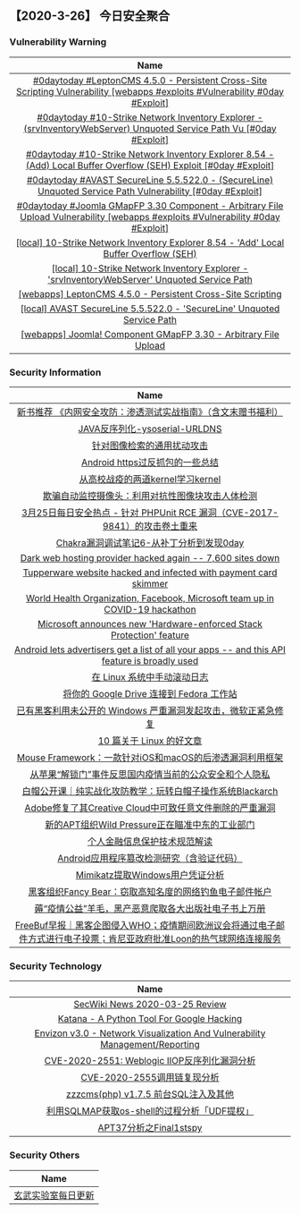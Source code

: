 
 ##   【2020-3-26】 今日安全聚合


###  						       							Vulnerability Warning

|                             Name                             |
| :----------------------------------------------------------: |
|[#0daytoday #LeptonCMS 4.5.0 - Persistent Cross-Site Scripting Vulnerability [webapps #exploits #Vulnerability #0day #Exploit]](http://0day.today/exploits/34141)|
|[#0daytoday #10-Strike Network Inventory Explorer - (srvInventoryWebServer) Unquoted Service Path Vu [#0day #Exploit]](http://0day.today/exploits/34142)|
|[#0daytoday #10-Strike Network Inventory Explorer 8.54 - (Add) Local Buffer Overflow (SEH) Exploit [#0day #Exploit]](http://0day.today/exploits/34143)|
|[#0daytoday #AVAST SecureLine 5.5.522.0 - (SecureLine) Unquoted Service Path Vulnerability [#0day #Exploit]](http://0day.today/exploits/34140)|
|[#0daytoday #Joomla GMapFP 3.30 Component - Arbitrary File Upload Vulnerability [webapps #exploits #Vulnerability #0day #Exploit]](http://0day.today/exploits/34139)|
|[[local] 10-Strike Network Inventory Explorer 8.54 - 'Add' Local Buffer Overflow (SEH)](https://www.exploit-db.com/exploits/48253)|
|[[local] 10-Strike Network Inventory Explorer - 'srvInventoryWebServer' Unquoted Service Path](https://www.exploit-db.com/exploits/48251)|
|[[webapps] LeptonCMS 4.5.0 - Persistent Cross-Site Scripting](https://www.exploit-db.com/exploits/48250)|
|[[local] AVAST SecureLine 5.5.522.0 - 'SecureLine' Unquoted Service Path](https://www.exploit-db.com/exploits/48249)|
|[[webapps] Joomla! Component GMapFP 3.30 - Arbitrary File Upload](https://www.exploit-db.com/exploits/48248)|

### 						        							Security Information
|                             Name                                    |
| :----------------------------------------------------------: |
|[新书推荐 《内网安全攻防：渗透测试实战指南》（含文末赠书福利）](https://www.anquanke.com/post/id/201721)|
|[JAVA反序列化-ysoserial-URLDNS](https://www.anquanke.com/post/id/201048)|
|[针对图像检索的通用扰动攻击](https://www.anquanke.com/post/id/200745)|
|[Android https过反抓包的一些总结](https://www.anquanke.com/post/id/201219)|
|[从高校战疫的两道kernel学习kernel](https://www.anquanke.com/post/id/200878)|
|[欺骗自动监控摄像头：利用对抗性图像块攻击人体检测](https://www.anquanke.com/post/id/200746)|
|[3月25日每日安全热点 - 针对 PHPUnit RCE 漏洞（CVE-2017-9841）的攻击卷土重来](https://www.anquanke.com/post/id/201702)|
|[Chakra漏洞调试笔记6-从补丁分析到发现0day](https://www.anquanke.com/post/id/201696)|
|[Dark web hosting provider hacked again -- 7,600 sites down](https://www.zdnet.com/article/dark-web-hosting-provider-hacked-again-7600-sites-down/#ftag=RSSbaffb68)|
|[Tupperware website hacked and infected with payment card skimmer](https://www.zdnet.com/article/tupperware-website-hacked-and-infected-with-payment-card-skimmer/#ftag=RSSbaffb68)|
|[World Health Organization, Facebook, Microsoft team up in COVID-19 hackathon](https://www.zdnet.com/article/world-health-organization-facebook-microsoft-team-up-in-covid-19-hackathon/#ftag=RSSbaffb68)|
|[Microsoft announces new 'Hardware-enforced Stack Protection' feature](https://www.zdnet.com/article/microsoft-announces-new-hardware-enforced-stack-protection-feature/#ftag=RSSbaffb68)|
|[Android lets advertisers get a list of all your apps -- and this API feature is broadly used](https://www.zdnet.com/article/android-lets-advertisers-get-a-list-of-all-your-apps-and-this-api-feature-is-broadly-used/#ftag=RSSbaffb68)|
|[在 Linux 系统中手动滚动日志](https://linux.cn/article-12038-1.html?utm_source=rss&utm_medium=rss)|
|[将你的 Google Drive 连接到 Fedora 工作站](https://linux.cn/article-12037-1.html?utm_source=rss&utm_medium=rss)|
|[已有黑客利用未公开的 Windows 严重漏洞发起攻击，微软正紧急修复](https://linux.cn/article-12036-1.html?utm_source=rss&utm_medium=rss)|
|[10 篇关于 Linux 的好文章](https://linux.cn/article-12035-1.html?utm_source=rss&utm_medium=rss)|
|[Mouse Framework：一款针对iOS和macOS的后渗透漏洞利用框架](https://www.freebuf.com/articles/system/228785.html)|
|[从苹果“解锁门”事件反思国内疫情当前的公众安全和个人隐私](https://www.freebuf.com/articles/neopoints/230096.html)|
|[白帽公开课｜纯实战化攻防教学：玩转白帽子操作系统Blackarch](https://www.freebuf.com/open/231469.html)|
|[Adobe修复了其Creative Cloud中可致任意文件删除的严重漏洞](https://www.freebuf.com/news/231488.html)|
|[新的APT组织Wild Pressure正在瞄准中东的工业部门](https://www.freebuf.com/news/231463.html)|
|[个人金融信息保护技术规范解读](https://www.freebuf.com/articles/database/229963.html)|
|[Android应用程序篡改检测研究（含验证代码）](https://www.freebuf.com/articles/terminal/229094.html)|
|[Mimikatz提取Windows用户凭证分析](https://www.freebuf.com/articles/system/229225.html)|
|[黑客组织Fancy Bear：窃取高知名度的网络钓鱼电子邮件帐户](https://www.freebuf.com/news/231381.html)|
|[薅“疫情公益”羊毛，黑产恶意爬取各大出版社电子书上万册](https://www.freebuf.com/news/229579.html)|
|[FreeBuf早报｜黑客企图侵入WHO；疫情期间欧洲议会将通过电子邮件方式进行电子投票；肯尼亚政府批准Loon的热气球网络连接服务](https://www.freebuf.com/news/231427.html)|

### 						        							Security  Technology
|                             Name                                    |
| :----------------------------------------------------------: |
|[SecWiki News 2020-03-25 Review](http://www.sec-wiki.com/?2020-03-25)|
|[Katana - A Python Tool For Google Hacking](http://www.kitploit.com/2020/03/katana-python-tool-for-google-hacking.html)|
|[Envizon v3.0 - Network Visualization And Vulnerability Management/Reporting](http://www.kitploit.com/2020/03/envizon-v30-network-visualization-and.html)|
|[CVE-2020-2551: Weblogic IIOP反序列化漏洞分析](http://xz.aliyun.com/t/7422)|
|[CVE-2020-2555调用链复现分析](http://xz.aliyun.com/t/7417)|
|[zzzcms(php) v1.7.5 前台SQL注入及其他](http://xz.aliyun.com/t/7414)|
|[利用SQLMAP获取os-shell的过程分析「UDF提权」](http://xz.aliyun.com/t/7416)|
|[APT37分析之Final1stspy](http://xz.aliyun.com/t/7429)|

### 						        							Security  Others
|                             Name                                    |
| :----------------------------------------------------------: |
|[玄武实验室每日更新](https://weibo.com/p/1006065582522936/wenzhang?from=page_100606_profile&wvr=6&mod=wenzhangmore)|


